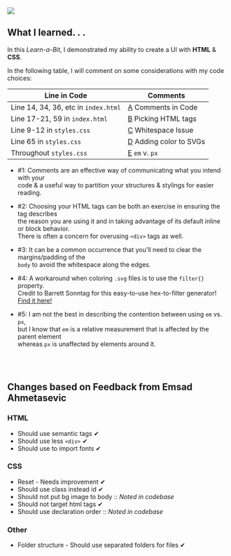 <img src="./Challenge01/images/learnabit-logo.png" />

## What I learned. . .

In this *Learn-a-Bit*, I demonstrated my ability to create a UI with **HTML** & **CSS**.

In the following table, I will comment on some considerations with my code choices:


| Line in Code | Comments |
| ----------- | ----------- |
| Line 14, 34, 36, etc in `index.html` | [A](#id-1) Comments in Code |
| Line 17-21, 59 in `index.html` | [B](#id-2) Picking HTML tags |
| Line 9-12 in `styles.css` | [C](#id-3) Whitespace Issue |
| Line 65 in `styles.css` | [D](#id-4) Adding color to SVGs |
| Throughout `styles.css` | [E](#id-5) `em` v. `px` |



<div id='id-1'/> 

- #1: Comments are an effective way of communicating what you intend with your<br>
code & a useful way to partition your structures & stylings for easier reading.

<div id='id-2'/>

- #2: Choosing your HTML tags can be both an exercise in ensuring the tag describes<br>
the reason you are using it and in taking advantage of its default inline or block behavior.<br> There is often a concern for overusing `<div>` tags as well.

<div id='id-3'/>

- #3: It can be a common occurrence that you'll need to clear the margins/padding of the<br> `body` to avoid the whitespace along the edges.

<div id='id-4'/>

- #4: A workaround when coloring `.svg` files is to use the `filter{}` property.<br> Credit to Barrett Sonntag for this easy-to-use hex-to-filter generator!<br> [Find it here!](https://codepen.io/sosuke/pen/Pjoqqp)

<div id='id-5'/>

- #5: I am not the best in describing the contention between using `em` vs. `px`,<br>
but I know that `em` is a relative measurement that is affected by the parent element <br> whereas `px` is unaffected by elements around it.

<br>
<br>

## Changes based on Feedback from Emsad Ahmetasevic

### HTML
   - Should use semantic tags &#10004;
   - Should use less `<div>` &#10004;
   - Should use <link> to import fonts &#10004;

### CSS
   - Reset - Needs improvement &#10004;
   - Should use class instead id &#10004;
   - Should not put bg image to body :: *Noted in codebase*
   - Should not target html tags &#10004;
   - Should use declaration order :: *Noted in codebase*

### Other
   - Folder structure - Should use separated folders for files &#10004;